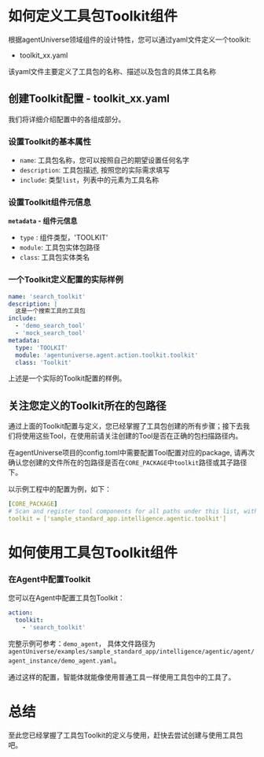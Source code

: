 # 如何定义工具包Toolkit组件
根据agentUniverse领域组件的设计特性，您可以通过yaml文件定义一个toolkit:
* toolkit_xx.yaml

该yaml文件主要定义了工具包的名称、描述以及包含的具体工具名称

## 创建Toolkit配置 - toolkit_xx.yaml
我们将详细介绍配置中的各组成部分。

### 设置Toolkit的基本属性
* `name`:  工具包名称，您可以按照自己的期望设置任何名字
* `description`:  工具包描述, 按照您的实际需求填写
* `include`: 类型`list`，列表中的元素为工具名称

### 设置Toolkit组件元信息
**`metadata` - 组件元信息**
* `type` : 组件类型，'TOOLKIT'
* `module`: 工具包实体包路径
* `class`: 工具包实体类名

### 一个Toolkit定义配置的实际样例
```yaml
name: 'search_toolkit'
description: |
  这是一个搜索工具的工具包
include:
  - 'demo_search_tool'
  - 'mock_search_tool'
metadata:
  type: 'TOOLKIT'
  module: 'agentuniverse.agent.action.toolkit.toolkit'
  class: 'Toolkit'
```

上述是一个实际的Toolkit配置的样例。


## 关注您定义的Toolkit所在的包路径
通过上面的Toolkit配置与定义，您已经掌握了工具包创建的所有步骤；接下去我们将使用这些Tool，在使用前请关注创建的Tool是否在正确的包扫描路径内。


在agentUniverse项目的config.toml中需要配置Tool配置对应的package, 请再次确认您创建的文件所在的包路径是否在`CORE_PACKAGE`中`toolkit`路径或其子路径下。

以示例工程中的配置为例，如下：
```yaml
[CORE_PACKAGE]
# Scan and register tool components for all paths under this list, with priority over the default.
toolkit = ['sample_standard_app.intelligence.agentic.toolkit']
```

# 如何使用工具包Toolkit组件
### 在Agent中配置Toolkit
您可以在Agent中配置工具包Toolkit：
```yaml
action:
  toolkit:
    - 'search_toolkit'
```
完整示例可参考：`demo_agent`， 具体文件路径为 `agentUniverse/examples/sample_standard_app/intelligence/agentic/agent/agent_instance/demo_agent.yaml`。

通过这样的配置，智能体就能像使用普通工具一样使用工具包中的工具了。

# 总结
至此您已经掌握了工具包Toolkit的定义与使用，赶快去尝试创建与使用工具包吧。
